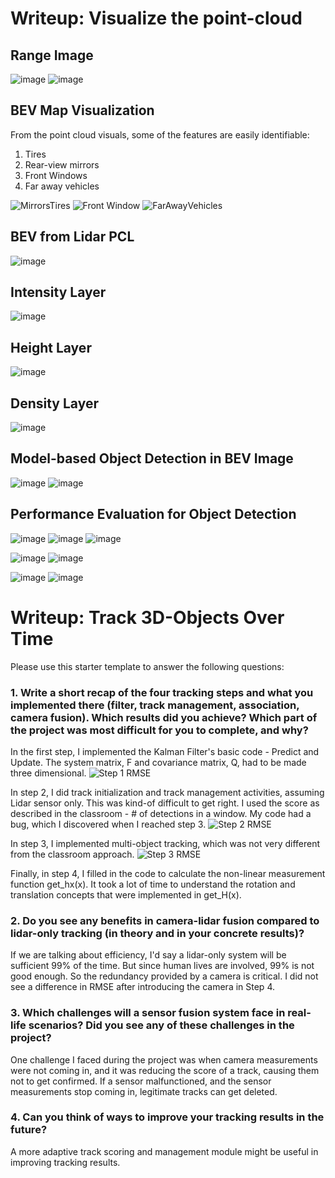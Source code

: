 # Writeup: Visualize the point-cloud 

## Range Image
![image](https://user-images.githubusercontent.com/84423466/164984829-a143d0cd-5b2e-4773-905f-7076f4e0fc21.png)
![image](https://user-images.githubusercontent.com/84423466/164984842-12de04f6-b759-4fdd-b39a-c64777af024b.png)


## BEV Map Visualization
From the point cloud visuals, some of the features are easily identifiable:
1) Tires
2) Rear-view mirrors
3) Front Windows
4) Far away vehicles

![MirrorsTires](https://user-images.githubusercontent.com/84423466/149856910-588df24d-25cc-4147-8129-b9fd12e30858.png)
![Front Window](https://user-images.githubusercontent.com/84423466/149856938-5e792cc3-52f1-4109-b252-c8e025966721.png)
![FarAwayVehicles](https://user-images.githubusercontent.com/84423466/149856960-88fc4973-3098-4e98-be12-c85441d72512.png)

## BEV from Lidar PCL
![image](https://user-images.githubusercontent.com/84423466/164984483-b72c093a-4cd6-4f04-bfa4-1ae3c5a3dde7.png)

## Intensity Layer
![image](https://user-images.githubusercontent.com/84423466/164984504-bbde0088-a01f-4bb5-bc46-6e8e5ee9b5a3.png)

## Height Layer
![image](https://user-images.githubusercontent.com/84423466/164984516-23378eff-b393-4a5f-9436-e5da00f66913.png)

## Density Layer
![image](https://user-images.githubusercontent.com/84423466/164984525-b3c72281-933a-4769-83dc-0184a1a3517c.png)

## Model-based Object Detection in BEV Image
![image](https://user-images.githubusercontent.com/84423466/164983057-93268c34-a7d7-4cb7-8608-fdc90d4d4b4b.png)
![image](https://user-images.githubusercontent.com/84423466/164983419-2f707f4f-457a-4a19-be9c-93c603e0e677.png)

## Performance Evaluation for Object Detection

![image](https://user-images.githubusercontent.com/84423466/164982516-b0085cbf-f09c-416f-9507-2cbe07dde4ba.png)
![image](https://user-images.githubusercontent.com/84423466/164982557-b572a209-83f7-499e-be1b-3f61089d06e7.png)
![image](https://user-images.githubusercontent.com/84423466/164982631-64f632ac-969e-43c6-b4ed-0149f2a8b0f1.png)


![image](https://user-images.githubusercontent.com/84423466/164934374-0e1744f9-9cb2-47d9-aa43-d9dac8b2134f.png)
![image](https://user-images.githubusercontent.com/84423466/164934311-b9515566-57af-488b-bcfd-e8fe1fa72fbd.png)

![image](https://user-images.githubusercontent.com/84423466/164934821-df72f0c3-9545-40fc-8247-499d0221ab24.png)
![image](https://user-images.githubusercontent.com/84423466/164934694-5ffffb54-1570-4195-a804-dacc96310e91.png)



# Writeup: Track 3D-Objects Over Time

Please use this starter template to answer the following questions:

### 1. Write a short recap of the four tracking steps and what you implemented there (filter, track management, association, camera fusion). Which results did you achieve? Which part of the project was most difficult for you to complete, and why?
In the first step, I implemented the Kalman Filter's basic code - Predict and Update. The system matrix, F and covariance matrix, Q, had to be made three dimensional. 
![Step 1 RMSE](https://user-images.githubusercontent.com/84423466/173482765-5fe53799-ae6d-4128-8338-df3c6c33b354.png)

In step 2, I did track initialization and track management activities, assuming Lidar sensor only. This was kind-of difficult to get right. I used the score as described in the classroom - # of detections in a window. My code had a bug, which I discovered when I reached step 3.
![Step 2 RMSE](https://user-images.githubusercontent.com/84423466/173482794-9c306410-9268-46d9-b809-53ed3c8d27c9.png)

In step 3, I implemented multi-object tracking, which was not very different from the classroom approach.
![Step 3 RMSE](https://user-images.githubusercontent.com/84423466/173710988-c24db358-8a83-48f4-84d3-bedc6f2ce9fa.png)

Finally, in step 4, I filled in the code to calculate the non-linear measurement function get_hx(x). It took a lot of time to understand the rotation and translation concepts that were implemented in get_H(x).

### 2. Do you see any benefits in camera-lidar fusion compared to lidar-only tracking (in theory and in your concrete results)? 
If we are talking about efficiency, I'd say a lidar-only system will be sufficient 99% of the time. But since human lives are involved, 99% is not good enough. So the redundancy provided by a camera is critical. I did not see a difference in RMSE after introducing the camera in Step 4. 

### 3. Which challenges will a sensor fusion system face in real-life scenarios? Did you see any of these challenges in the project?
One challenge I faced during the project was when camera measurements were not coming in, and it was reducing the score of a track, causing them not to get confirmed. If a sensor malfunctioned, and the sensor measurements stop coming in, legitimate tracks can get deleted.

### 4. Can you think of ways to improve your tracking results in the future?
A more adaptive track scoring and management module might be useful in improving tracking results.
